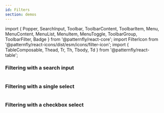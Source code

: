 ```yaml
---
id: Filters
section: demos
---
```


import {
Popper,
SearchInput,
Toolbar,
ToolbarContent,
ToolbarItem,
Menu,
MenuContent,
MenuList,
MenuItem,
MenuToggle,
ToolbarGroup,
ToolbarFilter,
Badge
} from '@patternfly/react-core';
import FilterIcon from '@patternfly/react-icons/dist/esm/icons/filter-icon';
import { TableComposable, Thead, Tr, Th, Tbody, Td } from '@patternfly/react-table';

### Filtering with a search input

```ts file="./examples/FilterSearchInput.tsx"
```

### Filtering with a single select

```ts file="./examples/FilterSingleSelect.tsx"
```

### Filtering with a checkbox select

```ts file="./examples/FilterCheckboxSelect.tsx"
```
